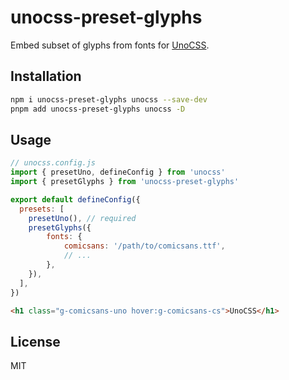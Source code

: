 # unocss-preset-glyphs

Embed subset of glyphs from fonts for [UnoCSS](https://github.com/antfu/unocss).

## Installation

```sh
npm i unocss-preset-glyphs unocss --save-dev
pnpm add unocss-preset-glyphs unocss -D
```

## Usage

```js
// unocss.config.js
import { presetUno, defineConfig } from 'unocss'
import { presetGlyphs } from 'unocss-preset-glyphs'

export default defineConfig({
  presets: [
    presetUno(), // required
    presetGlyphs({
        fonts: {
            comicsans: '/path/to/comicsans.ttf',
            // ...
        },
    }),
  ],
})
```

```html
<h1 class="g-comicsans-uno hover:g-comicsans-cs">UnoCSS</h1>
```

## License

MIT
